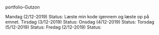 portfolio-Gutzon



Mandag	(2/12-2019) Status: Læste min kode igennem og læste op på emnet.
Tirsdag	(3/12-2019) Status:
Onsdag	(4/12-2019) Status:
Torsdag	(5/12-2019) Status: 
Fredag	(2/12-2019) Status: 